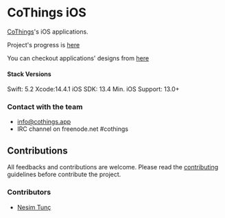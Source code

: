 # CoThings iOS

[CoThings](https://github.com/rainlab-inc/cothings)'s iOS applications.

Project's progress is [here](https://github.com/rainlab-inc/cothings-ios/projects/1)

You can checkout applications' designs from [here](https://github.com/rainlab-inc/cothings-design)

#### Stack Versions

Swift: 5.2
Xcode:14.4.1
iOS SDK: 13.4
Min. iOS Support: 13.0+

### Contact with the team
 - info@cothings.app
 - IRC channel on freenode.net #cothings

## Contributions

All feedbacks and contributions are welcome. Please read the [contributing](contributing.md) guidelines before contribute the project.

### Contributors
- [Nesim Tunç](https://github.com/nesimtunc)
